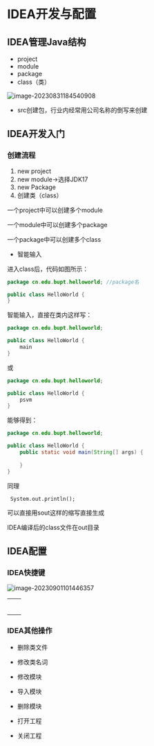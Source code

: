 # IDEA开发与配置



## IDEA管理Java结构

- project
- module
- package
- class（类）

![image-20230831184540908](D:\JavaLearning_2023\Pic\image-20230831184540908.png)

- src创建包，行业内经常用公司名称的倒写来创建

## IDEA开发入门

### 创建流程

1. new project
2. new module->选择JDK17
3. new Package
4. 创建类（class）

一个project中可以创建多个module

一个module中可以创建多个package

一个package中可以创建多个class



- 智能输入

进入class后，代码如图所示：

```java
package cn.edu.bupt.helloworld; //package名

public class HelloWorld {
}

```

智能输入，直接在类内这样写：

```java
package cn.edu.bupt.helloworld; 

public class HelloWorld {
    main
}

```

或

```java
package cn.edu.bupt.helloworld; 

public class HelloWorld {
    psvm
}

```

能够得到：

```java
package cn.edu.bupt.helloworld;

public class HelloWorld {
    public static void main(String[] args) {
        
    }
}

```

同理

```
 System.out.println();
```

可以直接用sout这样的缩写直接生成



IDEA编译后的class文件在out目录





## IDEA配置



### IDEA快捷键

![image-20230901101446357](C:\Users\Lev\AppData\Roaming\Typora\typora-user-images\image-20230901101446357.png)

|      |      |
| ---- | ---- |
|      |      |
|      |      |
|      |      |
|      |      |
|      |      |
|      |      |



### IDEA其他操作

- 删除类文件
- 修改类名词



- 修改模块
- 导入模块
- 删除模块



- 打开工程
- 关闭工程